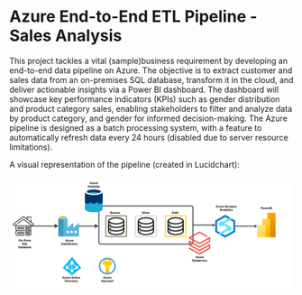# Azure End-to-End ETL Pipeline - Sales Analysis
This project tackles a vital (sample)business requirement by developing an end-to-end data pipeline on Azure. The objective is to extract customer and sales data from an on-premises SQL database, transform it in the cloud, and deliver actionable insights via a Power BI dashboard. The dashboard will showcase key performance indicators (KPIs) such as gender distribution and product category sales, enabling stakeholders to filter and analyze data by product category, and gender for informed decision-making. The Azure pipeline is designed as a batch processing system, with a feature to automatically refresh data every 24 hours (disabled due to server resource limitations).

A visual representation of the pipeline (created in Lucidchart):


![etl-pipeline](https://github.com/radielazazy/azure-end-to-end-sales/blob/e2149661e03c6ae65b79fd8a426cd83c4c27f2f8/etl-pipeline.png)
